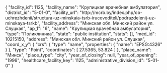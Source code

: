 {
    "facility_id": 1125,
    "facility_name": "Крупицкая врачебная амбулатория",
    "district_id": "5-01-0",
    "facility_url": "http:\/\/mcrb.by\/index.php\/ob-uchrezhdenii\/structura-uz-minskaia-tsrb-irucovoditeli\/podrazdelenij-uz-minskaya-tsrkb",
    "facility_address": "Минская обл. Минский район ул. Слуцкая",
    "ap_1": "6",
    "name": "Крупицкая врачебная амбулатория",
    "type": "Поликлиника",
    "state": "public institution",
    "stats": [],
    "med_id": 10215150,
    "address": "Минская обл. Минский район ул. Слуцкая",
    "coord_x_y": {
        "crs": {
            "type": "name",
            "properties": {
                "name": "EPSG:4326"
            }
        },
        "type": "Point",
        "coordinates": [
            27.5365,
            53.824
        ]
    },
    "place_name": "Минск",
    "place_type": "city",
    "year_of_closing": null,
    "year_of_opening": "1996",
    "healthcare_facility_key": 1125,
    "administrative_division_id": "5-01-0"
}